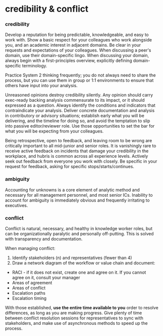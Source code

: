 # credibility & conflict

### credibility
Develop a reputation for being predictable, knowledgeable, and easy to work with.  Show a basic respect for your colleagues who work alongside you, and an academic interest in adjacent domains.  Be clear in your requests and expectations of your colleagues.  When discussing a peer's domain, use their domain-specific lingo.  When discussing your domain, always begin with a first-principles overview, explicitly defining domain-specific terminology. 

Practice System 2 thinking frequently;  you do not always need to share the process, but you can use them in group or 1:1 environments to ensure that others have input into your analysis. 

Unreasoned opinions destroy credibility silently.   Any opinion should carry exec-ready backing analysis commensurate to its impact, or it should expressed as a question. Always identify the conditions and indicators that contraindicate your analysis.  Deliver concrete documentation and analysis in contributory or advisory situations; establish early what you will be delivering, and the timeline for doing so, and avoid the temptation to slip into passive editor/reviewer role.  Use those opportunities to set the bar for what you will be expecting from your colleagues.

Being retrospective, open to feedback, and leaving room to be wrong are critically important to all mid-junior and senior roles.   It is vanishingly rare to receive active feedback on incidents that damage your credibility in the workplace, and hubris is common across all experience levels.   Actively seek out feedback from everyone you work with closely.  Be specific in your request for feedback, asking for specific stops/starts/continues.

### ambiguity
Accounting for unknowns is a core element of analytic method and necessary for all management personnel, and most senior ICs.  Inability to account for ambiguity is immediately obvious and frequently irritating to executives.

### conflict
Conflict is natural, necessary, and healthy in knowledge worker roles, but can be organizationally paralytic and personally off-putting.  This is solved with transparency and documentation.

When managing conflict:

1. Identify stakeholders (n) and representatives (fewer than 4)
2. Draw a network diagram of the workflow or value chain and document:
- RACI - if it does not exist, create one and agree on it.  If you cannot agree on it, consult your manager
- Areas of agreement
- Areas of conflict 
- Escalation paths
- Escalation timing

With those established, **use the entire time available to you** order to resolve differences, as long as you are making progress.  Give plenty of time between conflict resolution sessions for representatives to sync with stakeholders, and make use of asynchronous methods to speed up the process.

